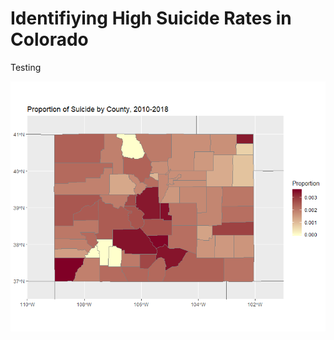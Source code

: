 # Identifiying High Suicide Rates in Colorado

Testing 

![](https://github.com/Emma-M-Collins/spatial_stats/blob/main/images/suicide_proportion.png)
